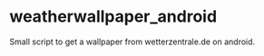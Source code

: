 weatherwallpaper_android
========================

Small script to get a wallpaper from wetterzentrale.de on android.
